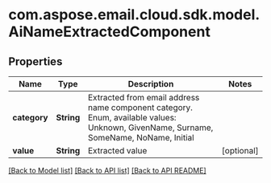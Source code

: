 
# com.aspose.email.cloud.sdk.model.AiNameExtractedComponent

## Properties
Name | Type | Description | Notes
------------ | ------------- | ------------- | -------------
**category** | **String** | Extracted from email address name component category. Enum, available values: Unknown, GivenName, Surname, SomeName, NoName, Initial | 
**value** | **String** | Extracted value              |  [optional]


    
    


    
    


[[Back to Model list]](README.md#documentation-for-models) [[Back to API list]](README.md#documentation-for-api-endpoints) [[Back to API README]](README.md)

